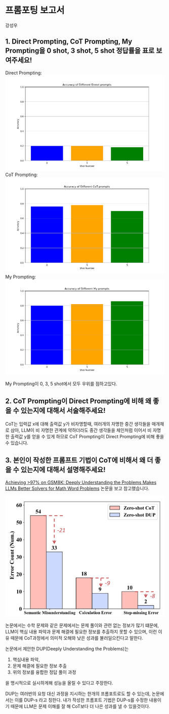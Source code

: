 # 프롬포팅 보고서
강성우

## 1. Direct Prompting, CoT Prompting, My Prompting을 0 shot, 3 shot, 5 shot 정답률을 표로 보여주세요!
Direct Prompting:
![Direct prompt accuracy](docs/Direct_accuracy.png)
CoT Prompting:
![CoT prompt accuracy](docs/CoT_accuracy.png)
My Prompting:
![CoT prompt accuracy](docs/My_accuracy.png)

My Prompting이 0, 3, 5 shot에서 모두 우위를 점하고있다.

## 2. CoT Prompting이 Direct Prompting에 비해 왜 좋을 수 있는지에 대해서 서술해주세요!

CoT는 입력값 x에 대해 출력값 y가 비자명할때, 여러개의 자명한 중간 생각들을 매개채로 삼아, LLM이 비 자명한 관계에 약하더라도 중간 생각들을 체인처럼 이어서 비 자명한 출력값 y를 얻을 수 있게 하므로 CoT Prompting이 Direct Prompting에 비해 좋을 수 있습니다.

## 3. 본인이 작성한 프롬프트 기법이 CoT에 비해서 왜 더 좋을 수 있는지에 대해서 설명해주세요!

[Achieving >97% on GSM8K: Deeply Understanding the Problems Makes LLMs Better Solvers for Math Word Problems](https://arxiv.org/abs/2404.14963)
논문을 보고 참고했습니다.

![LLM error count](docs/LLM_error_count.png)

논문에서는 수학 문제와 같은 문제에서는 문제 풀이와 관련 없는 정보가 많기 떄문에, LLM이 핵심 내용 파악과 문제 해결에 필요한 정보를 추출하지 못할 수 있으며, 이런 이유 때문에 CoT과정에서 의미적 오해와 낮은 성과를 불러일으킨다고 말한다.

논문에서 제안한 DUP(Deeply Understanding the Problems)는
1. 핵심내용 파악,
2. 문제 해결에 필요한 정보 추출
3. 위의 정보를 융합한 정답 풀이 과정

을 명시적으로 실시하게해 성능을 올릴 수 있다고 주장한다.

DUP는 여러번의 요청 대신 과정을 지시하는 한개의 프롬포트로도 할 수 있는데, 논문에서는 이를 DUP-s 라고 칭한다. 내가 작성한 프롬포트 기법은 DUP-s를 수정한 내용이기 때문에 LLM은 문제 이해를 잘 해 CoT보다 더 나은 성과를 낼 수 있을것이다.